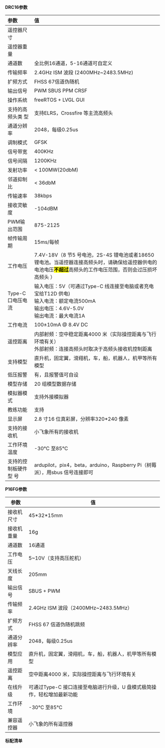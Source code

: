 **DRC16参数**

| 参数                                         | 值                                                                                                               |
|:------------------------------------------ |:--------------------------------------------------------------------------------------------------------------- |
| 遥控器尺寸                                      |                                                                                                                 |
| 遥控器重量                                      |                                                                                                                 |
| 通道数                                        | 全比例16通道，5-16通道可自定义                                                                                              |
| 传输频率                                       | 2.4GHz ISM 波段 \(2400MHz~2483.5MHz)                                                                              |
| 扩频方式                                       | FHSS 67信道伪随机                                                                                                    |
| 输出信号                                       | PWM SBUS PPM CRSF                                                                                               |
| 操作系统                                       | freeRTOS + LVGL GUI                                                                                             |
| 支持的高频头类 型                                  | 支持ELRS，Crossfire 等主流高频头                                                                                         |
| 通道分辨率                                      | 2048，每级0.25us                                                                                                   |
| 调制模式                                       | GFSK                                                                                                            |
| 信号带宽                                       | 400KHz                                                                                                          |
| 信号间隔                                       | 1200KHz                                                                                                         |
| 发射功率                                       | < 100MW(20dbM)                                                                                                  |
| 邻道抑制比                                      | < 36dbM                                                                                                         |
| 传输速率                                       | 38kbps                                                                                                          |
| 接收灵敏度                                      | -104dBM                                                                                                         |
| PWM输出范围                                    | 875-2125                                                                                                        |
| 帧传输周期                                      | 15ms/每帧                                                                                                         |
| 工作电压                                       | 7.4V-18V（8 节5 号电池，2S-4S 锂电池或者18650 锂电池。当遥控器连接高频头时，请确保给遥控器供电的电池电压<mark>****不超过****</mark>高频头的工作电压范围，否则会过压损坏高频头 ） |
| Type-C口电压电流<span>&nbsp;&nbsp;&nbsp;</span> | 输入电压：5V（可通过Type-C 线连接至电脑或者充电宝给T12D 供电)  <br/>输入电流：额定电流500mA <br/>输出电压：4.6V-5.0V  <br/>输出电流：最大电流1A               |
| 工作电流                                       | 100±10mA @ 8.4V DC                                                                                              |
| 遥控距离                                       | 内部射频：空中稳定距离4000 米（实际操控距离与飞行环境有关） <br/>外部射频：连接高频头时取决于高频头接收机控制距离                                                  |
| 支持模型                                       | 直升机，固定翼，滑翔机，车，船，机器人，机甲等所有模型                                                                                     |
| 低压报警                                       | 有，且报警值可自设                                                                                                       |
| 模型存储                                       | 20 组模型数据存储                                                                                                      |
| 模拟器模式                                      | 支持外接模拟器                                                                                                         |
| 教练功能                                       | 支持                                                                                                              |
| 显示屏                                        | 2.8 寸16 位真彩屏，分辨率320*240 像素                                                                                      |
| 支持的接收机                                     | 小飞象所有的接收机                                                                                                       |
| 工作环境温度                                     | -30℃ 至85℃                                                                                                       |
| 支持的控制板硬件型 号                                | ardupilot，pix4，beta，arduino，Raspberry Pi（树莓派），用sbus 信号连接即可                                                      |

**P16FG参数**

| 参数    | 值                                        |
| ----- | ---------------------------------------- |
| 接收机尺寸 | 45\*32\*15mm                             |
| 接收机重量 | 16g                                      |
| 通道数   | 16通道                                     |
| 工作电压  | 5~10V（支持高压舵机）                            |
| 天线长度  | 205mm                                    |
| 输出信号  | SBUS + PWM                               |
| 传输频率  | 2.4GHz ISM 波段（2400MHz~2483.5MHz）         |
| 扩频方式  | FHSS 67 信道伪随机跳频                          |
| 通道分辨率 | 2048，每级0.25us                            |
| 模型应用  | 直升机，固定翼，滑翔机，车，船，机器人，机甲等所有模型              |
| 遥控距离  | 空中距离4000 米，实际操控距离与飞行环境有关                 |
| 在线升级  | 可通过Type-C 接口连接至电脑进行升级，U 盘模式极简操作，轻松增加最新功能 |
| 工作环境  | -30℃ 至85℃                                |
| 兼容遥控器 | 小飞象的所有遥控器                                |

**标配清单**
